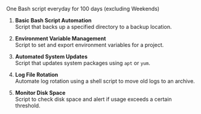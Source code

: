 One Bash script everyday for 100 days (excluding Weekends)

1. **Basic Bash Script Automation**  
   Script that backs up a specified directory to a backup location.

2. **Environment Variable Management**  
   Script to set and export environment variables for a project.

3. **Automated System Updates**  
   Script that updates system packages using `apt` or `yum`.

4. **Log File Rotation**  
   Automate log rotation using a shell script to move old logs to an archive.

5. **Monitor Disk Space**  
   Script to check disk space and alert if usage exceeds a certain threshold.
